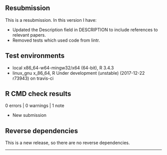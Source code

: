 ## Resubmission
This is a resubmission. In this version I have:

* Updated the Description field in DESCRIPTION to include references to relevant papers.
* Removed tests which used code from lintr.

## Test environments
* local x86_64-w64-mingw32/x64 (64-bit), R 3.4.3
* linux_gnu x_86_64, R Under development (unstable) (2017-12-22 r73943) on travis-ci

## R CMD check results

0 errors | 0 warnings | 1 note

* New submission

## Reverse dependencies

This is a new release, so there are no reverse dependencies.

---
